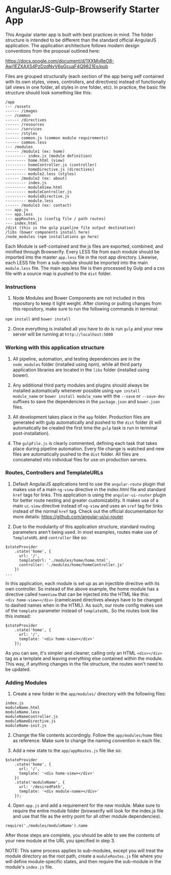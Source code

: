 # AngularJS-Gulp-Browserify Starter App

This Angular starter app is built with best practices in mind. The folder structure is intended to be different than the standard official AngularJS application. The application architecture follows modern design conventions from the proposal outlined here:

https://docs.google.com/document/d/1XXMvReO8-Awi1EZXAXS4PzDzdNvV6pGcuaF4Q9821Es/pub

Files are grouped structurally (each section of the app being self contained with its own styles, views, controllers, and directives) instead of functionally (all views in one folder, all styles in one folder, etc). In practice, the basic file structure should look something like this:

```
/app
--- /assets
------ /images
--- /common
------ /directives
------ /resources
------ /services
------ /styles
------ common.js (common module requirements)
------ common.less
--- /modules
------ /module1 (ex: home)
--------- index.js (module definition)
--------- home.html (view)
--------- homeController.js (controller)
--------- homeDirective.js (directives)
--------- module2.less (styles)
------ /module2 (ex: about)
--------- index.js
--------- moduleView.html
--------- moduleController.js
--------- moduleDirective.js
--------- module.less
------ /module3 (ex: contact)
--- app.js
--- app.less
--- appRoutes.js (config file / path routes)
--- index.html
/dist (this is the gulp pipeline file output destination)
/libs (bower components install here)
/node_modules (npm installations go here)
```

Each Module is self-contained and the js files are exported, combined, and minified through Browserify. Every LESS file from each module should be imported into the master ```app.less``` file in the root app directory. Likewise, each LESS file from a sub-module should be imported into the main ```module.less``` file. The main app.less file is then processed by Gulp and a css file with a source map is pushed to the ```dist``` folder.

### Instructions
1) Node Modules and Bower Components are not included in this repository to keep it light weight. After cloning or pulling changes from this repository, make sure to run the following commands in terminal:

```npm install``` and ```bower install```

2) Once everything is installed all you have to do is run ```gulp``` and your new server will be running at ```http://localhost:5000```


### Working with this application structure
1) All pipeline, automation, and testing dependencies are in the ```node_modules``` folder (installed using npm), while all third party application libraries are located in the ```libs``` folder (installed using bower).

2) Any additional third party modules and plugins should always be installed automatically whenever possible using ```npm install module_name``` or ```bower install module_name``` with the ```--save``` or ```--save-dev``` suffixes to save the dependencies in the ```package.json``` and ```bower.json``` files.

3) All development takes place in the ```app``` folder. Production files are generated with gulp automatically and pushed to the ```dist``` folder (it will automatically be created the first time the ```gulp``` task is run in terminal post-installation).

4) The ```gulpFile.js``` is clearly commented, defining each task that takes place during pipeline automation. Every file change is watched and new files are automatically pushed to the ```dist``` folder. All files are concatenated into individual files for use on production servers.


### Routes, Controllers and TemplateURLs
1) Default AngularJS applications tend to use the ```angular-route``` plugin that makes use of a main ```ng-view``` directive in the index.html file and standard ```href``` tags for links. This application is using the ```angular-ui-router``` plugin for better route nesting and greater customizability. It makes use of a main ```ui-view``` directive instead of ```ng-view``` and uses an ```sref``` tag for links instead of the normal ```href``` tag. Check out the official documentation for more details: https://github.com/angular-ui/ui-router

2) Due to the modularity of this application structure, standard routing parameters aren't being used. In most examples, routes make use of ```TemplateURL``` and ```controller``` like so:

```
$stateProvider
    .state('home', {
      url: '/',
      templateUrl: './modules/home/home.html',
      controller: './modules/home/homeController.js'
    })
...
```
In this application, each module is set up as an injectible directive with its own controller. So instead of the above example, the home module has a directive called ```homeView``` that can be injected into the HTML like this:  
```<div home-view></div>``` (camelcased directives always have to be changed to dashed names when in the HTML). As such, our route config makes use of the ```template``` parameter instead of ```templateURL```. So the routes look like this instead:

```
$stateProvider
    .state('home', {
      url: '/',
      template: '<div home-view></div>'
    });
```
As you can see, it's simpler and cleaner, calling only an HTML ```<div></div>``` tag as a template and leaving everything else contained within the module. This way, if anything changes in the file structure, the routes won't need to be updated.

### Adding Modules
1) Create a new folder in the ```app/modules/``` directory with the following files:

```
index.js
moduleName.html
moduleName.less
moduleNameController.js
moduleNameDirective.js
moduleName-init.js
```

2) Change the file contents accordingly. Follow the ```app/modules/home``` files as reference. Make sure to change the naming convention in each file.

3) Add a new state to the ```app/appRoutes.js``` file like so:

```
$stateProvider
    .state('home', {
      url: '/',
      template: '<div home-view></div>'
    })
    .state('moduleName', {
      url: '/desiredPath',
      template: '<div module-name></div>'
    });
```

4) Open ```app.js``` and add a requirement for the new module. Make sure to require the entire module folder (browserify will look for the index.js file and use that file as the entry point for all other module dependencies). 

```
require('./modules/moduleName').name
```

After those steps are complete, you should be able to see the contents of your new module at the URL you specified in step 3.

NOTE: This same process applies to sub-modules, except you will treat the module directory as the root path, create a ```moduleRoutes.js``` file where you will define module-specific states, and then require the sub-module in the module's ```index.js``` file.
